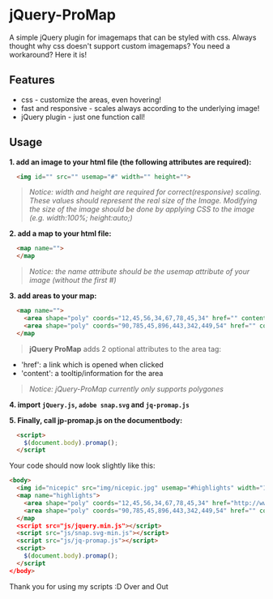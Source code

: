 # jQuery-ProMap
A simple jQuery plugin for imagemaps that can be styled with css.
Always thought why css doesn't support custom imagemaps? You need a workaround? Here it is!

## Features
  - css - customize the areas, even hovering!
  - fast and responsive - scales always according to the underlying image!
  - jQuery plugin - just one function call!

## Usage
**1. add an image to your html file (the following attributes are required):**
```html
  <img id="" src="" usemap="#" width="" height="">
```
> *Notice: width and height are required for correct(responsive) scaling. These values should represent the real size of the Image. Modifying the size of the image should be done by applying CSS to the image (e.g. width:100%; height:auto;)*

**2. add a map to your html file:**
```html
  <map name="">
  </map
```
> *Notice: the name attribute should be the usemap attribute of your image (without the first #)*

**3. add areas to your map:**
```html
  <map name="">
    <area shape="poly" coords="12,45,56,34,67,78,45,34" href="" content="">
    <area shape="poly" coords="90,785,45,896,443,342,449,54" href="" content="">
  </map
```
> **jQuery ProMap** adds 2 optional attributes to the area tag:
  - 'href': a link which is opened when clicked
  - 'content': a tooltip/information for the area

> *Notice: jQuery-ProMap currently only supports polygones*

**4. import `jQuery.js`, `adobe snap.svg` and `jq-promap.js`**

**5. Finally, call jp-promap.js on the documentbody:**
```html
  <script>
    $(document.body).promap();
  </script
```

Your code should now look slightly like this:
```html
<body>
  <img id="nicepic" src="img/nicepic.jpg" usemap="#highlights" width="1500" height="350">
  <map name="highlights">
    <area shape="poly" coords="12,45,56,34,67,78,45,34" href="http://www.facebook.com/theguy" content="This is his face">
    <area shape="poly" coords="90,785,45,896,443,342,449,54" href="" content="Nothing to see here :D ">
  </map
  <script src="js/jquery.min.js"></script>
  <script src="js/snap.svg-min.js"></script>
  <script src="js/jq-promap.js"></script>
  <script>
    $(document.body).promap();
  </script
</body>
```

Thank you for using my scripts :D
Over and Out
